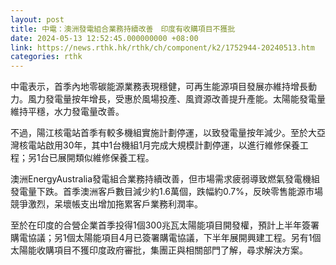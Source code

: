 ```yaml
---
layout: post
title: 中電：澳洲發電組合業務持續改善　印度有收購項目不獲批
date: 2024-05-13 12:52:45.000000000 +08:00
link: https://news.rthk.hk/rthk/ch/component/k2/1752944-20240513.htm
categories: rthk
---
```


中電表示，首季內地零碳能源業務表現穩健，可再生能源項目發展亦維持增長動力。風力發電量按年增長，受惠於風場投產、風資源改善提升產能。太陽能發電量維持平穩，水力發電量改善。

不過，陽江核電站首季有較多機組實施計劃停運，以致發電量按年減少。至於大亞灣核電站啟用30年，其中1台機組1月完成大規模計劃停運，以進行維修保養工程；另1台已展開類似維修保養工程。

澳洲EnergyAustralia發電組合業務持續改善，但市場需求疲弱導致燃氣發電機組發電量下跌。首季澳洲客戶數目減少約1.6萬個，跌幅約0.7%，反映零售能源市場競爭激烈，呆壞帳支出增加拖累客戶業務利潤率。

至於在印度的合營企業首季投得1個300兆瓦太陽能項目開發權，預計上半年簽署購電協議；另1個太陽能項目4月已簽署購電協議，下半年展開興建工程。另有1個太陽能收購項目不獲印度政府審批，集團正與相關部門了解，尋求解決方案。
